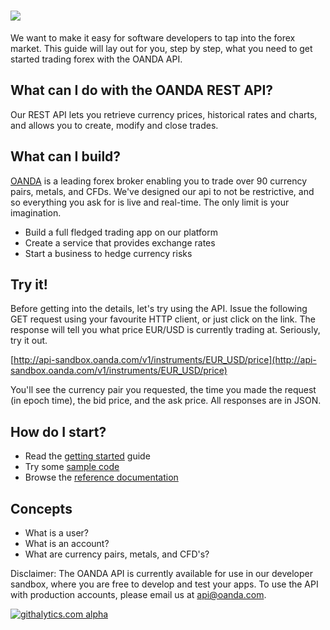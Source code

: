 ![](https://raw.github.com/oanda/apidocs/master/images/oanda_header.png)
=========

We want to make it easy for software developers to tap into the forex market.  This guide will lay out for you, step by step, what you need to get started trading forex with the OANDA API.

What can I do with the OANDA REST API?
--------------------------------------

Our REST API lets you retrieve currency prices, historical rates and charts, and allows you to create, modify and close trades.

What can I build?
-----------------

[OANDA](http://www.oanda.com) is a leading forex broker enabling you to trade over 90 currency pairs, metals, and CFDs.  We've designed our api to not be restrictive, and so everything you ask for is live and real-time.  The only limit is your imagination.

* Build a full fledged trading app on our platform
* Create a service that provides exchange rates
* Start a business to hedge currency risks

Try it!
-------

Before getting into the details, let's try using the API.  Issue the following GET request using your favourite HTTP client, or just click on the link.  The response will tell you what price EUR/USD is currently trading at.  Seriously, try it out.

[http://api-sandbox.oanda.com/v1/instruments/EUR_USD/price](http://api-sandbox.oanda.com/v1/instruments/EUR_USD/price)

You'll see the currency pair you requested, the time you made the request (in epoch time), the bid price, and the ask price.  All responses are in JSON.

How do I start?
---------------

* Read the [getting started](https://github.com/oanda/apidocs/blob/master/sections/getting_started.md) guide
* Try some [sample code](https://github.com/oanda/apidocs/blob/master/sections/code_samples.md)
* Browse the [reference documentation](https://github.com/oanda/apidocs/blob/master/sections/reference.md)

Concepts
--------

* What is a user?
* What is an account?
* What are currency pairs, metals, and CFD's?

Disclaimer: The OANDA API is currently available for use in our developer sandbox, where you are free to develop and test your apps.  To use the API with production accounts, please email us at api@oanda.com.

[![githalytics.com alpha](https://cruel-carlota.pagodabox.com/08c4e77e4cb54028197e21a0923e9311 "githalytics.com")](http://githalytics.com/oanda/apidocs)

